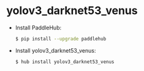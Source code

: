 # yolov3_darknet53_venus
* Install PaddleHub: 

    ```bash
    $ pip install --upgrade paddlehub
    ```

* Install yolov3_darknet53_venus: 

    ```bash
    $ hub install yolov3_darknet53_venus
    ```
